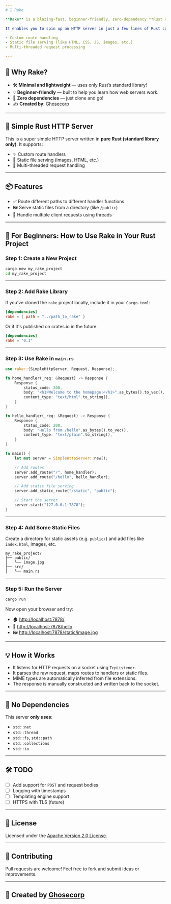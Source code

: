 ```yaml
---
# 🦀 Rake

**Rake** is a blazing-fast, beginner-friendly, zero-dependency **Rust HTTP server library** crafted with ❤️ by **Ghosecorp**.

It enables you to spin up an HTTP server in just a few lines of Rust code — with support for:

- Custom route handling
- Static file serving (like HTML, CSS, JS, images, etc.)
- Multi-threaded request processing

---
```


## 🔰 Why Rake?

- 🛠️ **Minimal and lightweight** — uses only Rust’s standard library!
- 💡 **Beginner-friendly** — built to help you learn how web servers work.
- 🔐 **Zero dependencies** — just clone and go!
- ✍️ **Created by**: [Ghosecorp](https://github.com/Ghosecorp)

---

## 🚀 Simple Rust HTTP Server

This is a super simple HTTP server written in **pure Rust (standard library only)**. It supports:

- ✨ Custom route handlers
- 📁 Static file serving (images, HTML, etc.)
- 📡 Multi-threaded request handling

---

## 📦 Features

- ✅ Route different paths to different handler functions
- 🖼️ Serve static files from a directory (like `/public`)
- 🧵 Handle multiple client requests using threads

---

## 👶 For Beginners: How to Use Rake in Your Rust Project

### Step 1: Create a New Project

```bash
cargo new my_rake_project
cd my_rake_project
```

---

### Step 2: Add Rake Library

If you’ve cloned the `rake` project locally, include it in your `Cargo.toml`:

```toml
[dependencies]
rake = { path = "../path_to_rake" }
```

Or if it's published on crates.io in the future:

```toml
[dependencies]
rake = "0.1"
```

---

### Step 3: Use Rake in `main.rs`

```rust
use rake::{SimpleHttpServer, Request, Response};

fn home_handler(_req: &Request) -> Response {
    Response {
        status_code: 200,
        body: "<h1>Welcome to the homepage!</h1>".as_bytes().to_vec(),
        content_type: "text/html".to_string(),
    }
}

fn hello_handler(_req: &Request) -> Response {
    Response {
        status_code: 200,
        body: "Hello from /hello".as_bytes().to_vec(),
        content_type: "text/plain".to_string(),
    }
}

fn main() {
    let mut server = SimpleHttpServer::new();

    // Add routes
    server.add_route("/", home_handler);
    server.add_route("/hello", hello_handler);

    // Add static file serving
    server.add_static_route("/static", "public");

    // Start the server
    server.start("127.0.0.1:7878");
}
```

---

### Step 4: Add Some Static Files

Create a directory for static assets (e.g. `public/`) and add files like `index.html`, images, etc.

```
my_rake_project/
├── public/
│   └── image.jpg
├── src/
│   └── main.rs
```

---

### Step 5: Run the Server

```bash
cargo run
```

Now open your browser and try:

- 🏠 [http://localhost:7878/](http://localhost:7878/)
- 👋 [http://localhost:7878/hello](http://localhost:7878/hello)
- 🖼️ [http://localhost:7878/static/image.jpg](http://localhost:7878/static/image.jpg)

---

## 💡 How it Works

- It listens for HTTP requests on a socket using `TcpListener`.
- It parses the raw request, maps routes to handlers or static files.
- MIME types are automatically inferred from file extensions.
- The response is manually constructed and written back to the socket.

---

## 🔐 No Dependencies

This server **only uses**:

- `std::net`
- `std::thread`
- `std::fs`, `std::path`
- `std::collections`
- `std::io`

---

## 🛠️ TODO

- [ ] Add support for `POST` and request bodies
- [ ] Logging with timestamps
- [ ] Templating engine support
- [ ] HTTPS with TLS (future)

---

## 📜 License

Licensed under the [Apache Version 2.0 License](LICENSE).

---

## 🙌 Contributing

Pull requests are welcome! Feel free to fork and submit ideas or improvements.

---

## 📢 Created by [Ghosecorp](https://github.com/Ghosecorp)
```